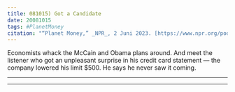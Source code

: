 ```yaml
---
title: 081015) Got a Candidate
date: 20081015
tags: #PlanetMoney
citation: "“Planet Money,” _NPR_, 2 Juni 2023. [https://www.npr.org/podcasts/510289/planet-money](https://www.npr.org/podcasts/510289/planet-money) (diakses 4 Juni 2023)."
---
```


Economists whack the McCain and Obama plans around. And meet the listener who got an unpleasant surprise in his credit card statement — the company lowered his limit $500. He says he never saw it coming.

----

----
